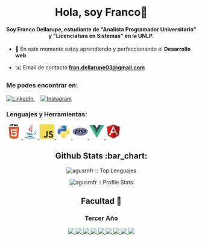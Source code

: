 <h1 align="center">Hola, soy Franco👋</h1>
<h4 align="center">Soy Franco Dellarupe, estudiante de "Analista Programador Universitario" y "Licenciatura en Sistemas" en la UNLP. </h4>

- 🌱 En este momento estoy aprendiendo y perfeccionando el **Desarrollo web**

- ✉️ Email de contacto **fran.dellarupe03@gmail.com**

  </div>

<h3>Me podes encontrar en:</h3>
<p align="left">
  <a href="https://www.linkedin.com/in/franco-dellarupe-25573b2a5/">
    <img src="https://raw.githubusercontent.com/rahuldkjain/github-profile-readme-generator/master/src/images/icons/Social/linked-in-alt.svg" alt="LinkedIn" height="30" />
  </a>&nbsp;&nbsp;&nbsp;
  <a href="https://instagram.com/franco.dellarupe">
    <img src="https://raw.githubusercontent.com/rahuldkjain/github-profile-readme-generator/master/src/images/icons/Social/instagram.svg" alt="Instagram" height="30" />
  </a>
</p>

<h3 align="left">Lenguajes y Herramientas:</h3>
<p align="left"> 
  <a href="https://www.w3.org/html/" target="_blank" rel="noreferrer"> <img src="https://raw.githubusercontent.com/devicons/devicon/master/icons/html5/html5-original-wordmark.svg" alt="html5" width="40" height="40"/> </a> 
  <a href="https://www.java.com" target="_blank" rel="noreferrer"> <img src="https://raw.githubusercontent.com/devicons/devicon/master/icons/java/java-original.svg" alt="java" width="40" height="40"/> </a> 
  <a href="https://developer.mozilla.org/en-US/docs/Web/JavaScript" target="_blank" rel="noreferrer"> <img src="https://raw.githubusercontent.com/devicons/devicon/master/icons/javascript/javascript-original.svg" alt="javascript" width="40" height="40"/> </a> 
  <a href="https://www.python.org" target="_blank" rel="noreferrer"> <img src="https://raw.githubusercontent.com/devicons/devicon/master/icons/python/python-original.svg" alt="python" width="40" height="40"/> </a> 
  <a href="https://www.php.net/" target="_blank" rel="noreferrer"> <img src="https://raw.githubusercontent.com/devicons/devicon/master/icons/php/php-original.svg" alt="php" width="40" height="40"/> </a>
  <a href="https://vuejs.org/" target="_blank" rel="noreferrer"> <img src="https://raw.githubusercontent.com/devicons/devicon/master/icons/vuejs/vuejs-original.svg" alt="vuejs" width="40" height="40"/> </a>
  <a href="https://angular.io/" target="_blank" rel="noreferrer"> <img src="https://raw.githubusercontent.com/devicons/devicon/master/icons/angularjs/angularjs-original.svg" alt="angular" width="40" height="40"/> </a>
</p>

<h2 align="center">Github Stats :bar_chart:</h2>

<p align="center" height="100px" ><img src="https://github-readme-stats.vercel.app/api/top-langs/?username=FrancoDellarupe&langs_count=10&theme=dark&layout=compact" alt="agusrnfr :: Top Lenguajes" /></p>

<p align="center" height="100px" ><img src="https://github-readme-stats.vercel.app/api?username=FrancoDellarupe&show_icons=true&theme=dark" alt="agusrnfr :: Profile Stats" /></p>

<h2 align="center">Facultad 📝</h2>

<div align="center">
    <h3>Tercer Año</h3>
      <a href="https://github.com/FrancoDellarupe/Mate3">
        <img height="100px" src="https://github-readme-stats.vercel.app/api/pin/?username=FrancoDellarupe&repo=Mate3&theme=dark" />
      </a>
      <a href="https://github.com/FrancoDellarupe/CPLP">
        <img height="100px" src="https://github-readme-stats.vercel.app/api/pin/?username=FrancoDellarupe&repo=CPLP&theme=dark" />
      </a>
      <a href="https://github.com/FrancoDellarupe/OO2">
        <img height="100px" src="https://github-readme-stats.vercel.app/api/pin/?username=FrancoDellarupe&repo=OO2&theme=dark" />
      </a>
      <a href="https://github.com/FrancoDellarupe/IS2">
        <img height="100px" src="https://github-readme-stats.vercel.app/api/pin/?username=FrancoDellarupe&repo=IS2&theme=dark" />
      </a>
      <a href="https://github.com/FrancoDellarupe/RyC">
        <img height="100px" src="https://github-readme-stats.vercel.app/api/pin/?username=FrancoDellarupe&repo=RyC&theme=dark" />
      </a>
      <a href="https://github.com/FrancoDellarupe/Prog.-Concurrente">
        <img height="100px" src="https://github-readme-stats.vercel.app/api/pin/?username=FrancoDellarupe&repo=Prog.-Concurrente&theme=dark" />
      </a>
      <a href="https://github.com/FrancoDellarupe/BD1">
        <img height="100px" src="https://github-readme-stats.vercel.app/api/pin/?username=FrancoDellarupe&repo=BD1&theme=dark" />
      </a>
      <a href="https://github.com/FrancoDellarupe/TTPS---JAVA">
        <img height="100px" src="https://github-readme-stats.vercel.app/api/pin/?username=FrancoDellarupe&repo=TTPS---JAVA&theme=dark" />
      </a>
      <a href="https://github.com/FrancoDellarupe/Proyecto-de-Software">
        <img height="100px" src="https://github-readme-stats.vercel.app/api/pin/?username=FrancoDellarupe&repo=Proyecto-de-Software&theme=dark" />
      </a>
 </div>
